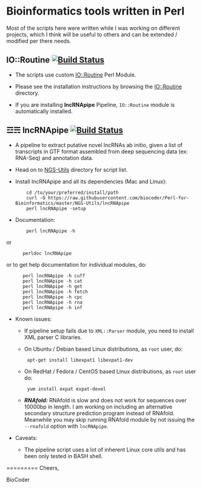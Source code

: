 Bioinformatics tools written in Perl
====================================
Most of the scripts here were written while I was working on different projects, which I think will be useful to others and can be extended / modified per there needs.

IO::Routine [![Build Status](https://api.travis-ci.org/biocoder/Perl-for-Bioinformatics.png?branch=master)](https://travis-ci.org/biocoder/Perl-for-Bioinformatics)
----------------------------
* The scripts use custom [IO::Routine](https://github.com/biocoder/Perl-for-Bioinformatics/tree/master/IO-Routine) Perl Module.

* Please see the installation instructions by browsing the [IO::Routine](https://github.com/biocoder/Perl-for-Bioinformatics/tree/master/IO-Routine) directory.

* If you are installing **lncRNApipe** Pipeline, `IO::Routine` module is automatically installed.

☲☴ lncRNApipe [![Build Status](https://api.travis-ci.org/biocoder/Perl-for-Bioinformatics.png?branch=master)](https://travis-ci.org/biocoder/Perl-for-Bioinformatics)
--------------------------
* A pipeline to extract putative novel lncRNAs ab initio, given a list of transcripts in GTF format assembled from deep sequencing data (ex: RNA-Seq) and annotation data.

* Head on to [NGS-Utils](https://github.com/biocoder/Perl-for-Bioinformatics/tree/master/NGS-Utils) directory for script list.

* Install lncRNApipe and all its dependencies (Mac and Linux):

          cd /to/your/preferred/install/path
          curl -O https://raw.githubusercontent.com/biocoder/Perl-for-Bioinformatics/master/NGS-Utils/lncRNApipe
          perl lncRNApipe -setup

* Documentation:
          
          perl lncRNApipe -h
or

          perldoc lncRNApipe
or to get help documentation for individual modules, do:

      	  perl lncRNApipe -h cuff
      	  perl lncRNApipe -h cat
      	  perl lncRNApipe -h get
      	  perl lncRNApipe -h fetch
      	  perl lncRNApipe -h cpc
      	  perl lncRNApipe -h rna
      	  perl lncRNApipe -h inf
      	  
* Known issues:

     * If pipeline setup fails due to `XML::Parser` module, you need to install XML parser C libraries.
     * On Ubuntu / Debian based Linux distributions, as `root` user, do:
     
            apt-get install libexpat1 libexpat1-dev
                    
     * On RedHat / Fedora / CentOS based Linux distributions, as `root` user do:
     
            yum install expat expat-devel
            
     * _**RNAfold:**_ RNAfold is slow and does not work for sequences over 10000bp in length. I am working on including an alternative secondary structure prediction program instead of RNAfold. Meanwhile you may skip running RNAfold module by not issuing the `--rnafold` option with `lncRNApipe`.
            
            
* Caveats:
    * The pipeline script uses a lot of inherent Linux core utils and has been only tested in BASH shell. 
 
           


=========
Cheers,

BioCoder
